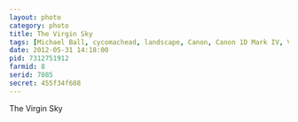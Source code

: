 ```yaml
---
layout: photo
category: photo
title: The Virgin Sky
tags: [Michael Ball, cycomachead, landscape, Canon, Canon 1D Mark IV, Virgin, stars, star, star trails, polaris, utah, fisheye, EF 8-15 f4L, night, long exposure, nature, Virgin Utah, patio, moon]
date: 2012-05-31 14:18:00
pid: 7312751912
farmid: 8
serid: 7085
secret: 455f34f608
---
```


The Virgin Sky